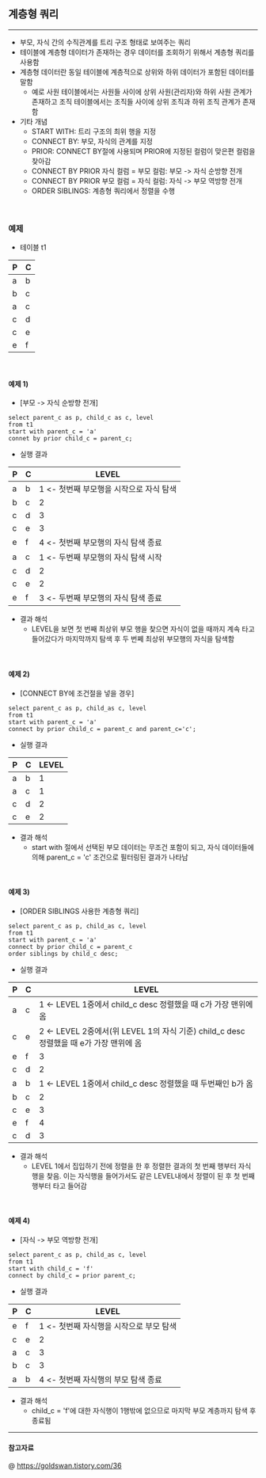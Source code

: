 ## 계층형 쿼리 
---
- 부모, 자식 간의 수직관계를 트리 구조 형태로 보여주는 쿼리 
- 테이블에 계층형 데이터가 존재하는 경우 데이터를 조회하기 위해서 계층형 쿼리를 사용함 
- 계층형 데이터란 동일 테이블에 계층적으로 상위와 하위 데이터가 포함된 데이터를 말함
  - 예로 사원 테이블에서는 사원들 사이에 상위 사원(관리자)와 하위 사원 관계가 존재하고 조직 테이블에서는 조직들 사이에 상위 조직과 하위 조직 관계가 존재함
- 기타 개념
  - START WITH: 트리 구조의 최위 행을 지정
  - CONNECT BY: 부모, 자식의 관계를 지정
  - PRIOR: CONNECT BY절에 사용되며 PRIOR에 지정된 컬럼이 맞은편 컬럼을 찾아감 
  - CONNECT BY PRIOR 자식 컬럼 = 부모 컬럼: 부모 -> 자식 순방향 전개 
  - CONNECT BY PRIOR 부모 컬럼 = 자식 컬럼: 자식 -> 부모 역방향 전개 
  - ORDER SIBLINGS: 계층형 쿼리에서 정렬을 수행

<br>

### 예제 
- 테이블 t1
  
|P |C | 
|--|--|
|a |b |
|b |c |
|a |c |
|c |d |
|c |e |
|e |f |

<br>

#### 예제 1) 

- [부모 -> 자식 순방향 전개]

```MySQL
select parent_c as p, child_c as c, level
from t1
start with parent_c = 'a'
connet by prior child_c = parent_c;
```
- 실행 결과
  
|P |C |LEVEL |
|--|--|------|
|a |b |1  <- 첫번째 부모행을 시작으로 자식 탐색  |
|b |c |2     |
|c |d |3     |
|c |e |3     |
|e |f |4 <- 첫번째 부모행의 자식 탐색 종료     |
|a |c |1 <- 두번째 부모행의 자식 탐색 시작 |
|c |d |2     |
|c |e |2     |
|e |f |3 <- 두번째 부모행의 자식 탐색 종료 |

- 결과 해석
  - LEVEL을 보면 첫 번째 최상위 부모 행을 찾으면 자식이 없을 때까지 계속 타고 들어갔다가 마지막까지 탐색 후 두 번쩨 최상위 부모행의 자식을  탐색함 

<br>

#### 예제 2)

- [CONNECT BY에 조건절을 넣을 경우]

```MySQL
select parent_c as p, child_as c, level
from t1
start with parent_c = 'a'
connect by prior child_c = parent_c and parent_c='c';
```

- 실행 결과 

|P |C |LEVEL   |
|--|--|--------|
|a |b |1       |
|a |c |1       |
|c |d |2       |
|c |e |2       |

- 결과 해석
  - start with 절에서 선택된 부모 데이터는 무조건 포함이 되고, 자식 데이터들에 의해 parent_c = 'c' 조건으로 필터링된 결과가 나타남 

<br>

#### 예제 3)

- [ORDER SIBLINGS 사용한 계층형 쿼리]

```MySQL
select parent_c as p, child_as c, level
from t1
start with parent_c = 'a'
connect by prior child_c = parent_c
order siblings by child_c desc;
```

- 실행 결과 

|P |C |LEVEL     |
|--|--|----------|
|a |c |1 <- LEVEL 1중에서 child_c desc 정렬했을 때 c가 가장 맨위에 옴 |
|c |e |2 <- LEVEL 2중에서(위 LEVEL 1의 자식 기준) child_c desc 정렬했을 때 e가 가장 맨위에 옴 |
|e |f |3         |
|c |d |2         |
|a |b |1 <- LEVEL 1중에서 child_c desc 정렬했을 때 두번째인 b가 옴 |
|b |c |2         |
|c |e |3         |
|e |f |4         |
|c |d |3         |

- 결과 해석 
  - LEVEL 1에서 집입하기 전에 정렬을 한 후 정렬한 결과의 첫 번째 행부터 자식 행을 찾음. 이는 자식행을 들어가서도 같은 LEVEL내에서 정렬이 된 후 첫 번째 행부터 타고 들어감 

<br>

#### 예제 4)

- [자식 -> 부모 역방향 전개]

```MySQL
select parent_c as p, child_as c, level
from t1
start with child_c = 'f'
connect by child_c = prior parent_c;
```

- 실행 결과 

|P |C |LEVEL    |
|--|--|---------|
|e |f |1 <- 첫번째 자식행을 시작으로 부모 탐색 |
|c |e |2        |
|a |c |3        |
|b |c |3        |
|a |b |4 <- 첫번째 자식행의 부모 탐색 종료 |

- 결과 해석 
  - child_c = 'f'에 대한 자식행이 1행밖에 없으므로 마지막 부모 계층까지 탐색 후 종료됨 

---
#### 참고자료
@ https://goldswan.tistory.com/36